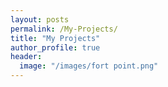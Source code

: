 ```yaml
---
layout: posts
permalink: /My-Projects/
title: "My Projects"
author_profile: true
header:
  image: "/images/fort point.png"
---
```



